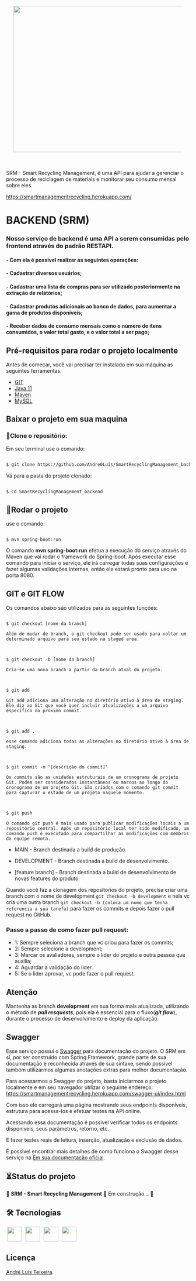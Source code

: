 ﻿# <p style="text-align: center; padding: 20px;"><img src="https://tcc1sumare.blob.core.windows.net/tcc/LOGO_PNG.png" width="700" height="400"></p>

SRM - Smart Recycling Management, é uma API para ajudar a gerenciar o processo de reciclagem de materiais e monitorar seu consumo mensal sobre eles.


<https://smartmanagementrecycling.herokuapp.com/>



# BACKEND (SRM)
### Nosso serviço de backend é uma API a serem consumidas pelo frontend através do padrão RESTAPI.
#### - Com ela é possivel realizar as seguintes operações:
#### - Cadastrar diversos usuários;
#### - Cadastrar uma lista de compras para ser utilizado posteriormente na extração de relátórios;
#### - Cadastrar produtos adicionais ao banco de dados, para aumentar a gama de produtos disponíveis;
#### - Receber dados de consumo mensais como o número de itens consumidos, o valor total gasto, e o valor total a ser pago;




## Pré-requisitos para rodar o projeto localmente



Antes de começar, você vai precisar ter instalado em sua máquina as seguintes ferramentas:

* [GIT](https://git-scm.com/book/pt-br/v2/Come%C3%A7ando-Instalando-o-Git)
* [Java 11](https://www.oracle.com/br/java/technologies/javase/jdk11-archive-downloads.html)
* [Maven](https://maven.apache.org/)
* [MySQL](https://dev.mysql.com/downloads/installer/)

## Baixar o projeto em sua maquina



### 💾Clone o repositório:



Em seu terminal use o comando:



```bash

$ git clone https://github.com/Andre0Luis/SmartRecyclingManagement_backend.git

```



Vá para a pasta do projeto clonado:



```bash

$ cd SmartRecyclingManagement_backend

```




## 🎲Rodar o projeto



use o comando:



```

$ mvn spring-boot:run

```



O comando **mvn spring-boot:run** efetua a execução do serviço através do Maven que vai rodar o framework do Spring-boot.
Após executar esse comando para iniciar o serviço, ele irá carregar todas suas configurações e fazer algumas validações internas, então ele estará pronto para uso na porta 8080.


## GIT e GIT FLOW



Os comandos abaixo são utilizados para as seguintes funções:



```

$ git checkout [nome da branch]

Além de mudar de branch, o git checkout pode ser usado para voltar um determinado arquivo para seu estado na staged area.

  

$ git checkout -b [nome da branch]

Cria-se uma nova branch a partir da branch atual do projeto.

  

$ git add

Git add adiciona uma alteração no diretório ativo à área de staging. Ele diz ao Git que você quer incluir atualizações a um arquivo específico no próximo commit.

  

$ git add .

esse comando adiciona todas as alterações no diretório ativo à área de staging.

  

$ git commit -m "[descrição do commit]"

Os commits são as unidades estruturais de um cronograma de projeto Git. Podem ser considerados instantâneos ou marcos ao longo do cronograma de um projeto Git. São criados com o comando git commit para capturar o estado de um projeto naquele momento.

  

$ git push

O comando git push é mais usado para publicar modificações locais a um repositório central. Após um repositório local ter sido modificado, um comando push é executado para compartilhar as modificações com membros da equipe remota.

```



- MAIN - Branch destinada a build de produção.

- DEVELOPMENT - Branch destinada a build de desenvolvimento.

- [feature branch] - Branch destinada a build de desenvolvimento de novas features do produto.



Quando você faz a clonagem dos repositorios do projeto, precisa criar uma branch com o nome de development ```git checkout -b development``` e nela vc cria uma outra branch ```git checkout -b (coloca um nome que tenha referencia a sua tarefa)``` para fazer os commits e depois fazer o pull request no GitHub. 
### Passo a passo de como fazer pull request: 
* 1: Sempre seleciona a branch que vc criou para fazer os commits; 
* 2: Sempre selecione a development; 
* 3: Marcar os avaliadores, sempre o lider do projeto e outra pessoa que auxilia; 
* 4: Aguardar a validação do lider.
* 5: Se o lider aprovar, vc pode fazer o pull request.



## Atenção



Mantenha as branch **development** em sua forma mais atualizada, utilizando o método de **_pull resquests_**, pois ela é essencial para o fluxo(**_git flow_**), durante o processo de desenvolvimento e deploy da aplicação.


## Swagger

Esse serviço possui o [Swagger](https://swagger.io/) para documentação do projeto. O SRM em si, por ser construído com Spring Framework, grande parte de sua documentação é reconhecida através de sua sintaxe, sendo possível também utilizarmos algumas anotações extras para melhor documentação.

Para acessarmos o Swagger do projeto, basta iniciarmos o projeto localmente e em seu navegador utilizar o seguinte endereço: https://smartmanagementrecycling.herokuapp.com/swagger-ui/index.html

Com isso ele carregará uma página mostrando seus endpoints disponíveis, estrutura para acessa-los e efetuar testes na API online.

Acessando essa documentação é possivel verificar todos os endpoints disponíveis, seus parâmetros, retorno, etc.

E fazer testes reais de leitura, inserção, atualização e exclusão de dados.


É possivel encontrar mais detalhes de como funciona o Swagger desse serviço na [Em sua documentação oficial](https://swagger.io/tools/open-source/open-source-integrations/).

## ⏳Status do projeto



🚧 **SRM - Smart Recycling Management** 🚀 Em construção... 🚧



## 🛠 Tecnologias



<img src="https://img.icons8.com/color/48/000000/java-coffee-cup-logo--v1.png" width="40"  height="40"  style="margin: 0px 3px"/>

<img src="https://img.icons8.com/color/48/000000/spring-logo.png"  width="40"  height="40"  style="margin: 0px 3px">

<img src="https://img.icons8.com/color/48/000000/git.png"  width="40"  height="40"  style="margin: 0px 3px">

<img src="https://miro.medium.com/max/300/1*2DKX6fd0wlVbbjff_noWHg.png"  width="40"  height="40"  style="margin: 0px 3px">




## Licença



[André Luis Teixeira](https://github.com/Andre0Luis).
